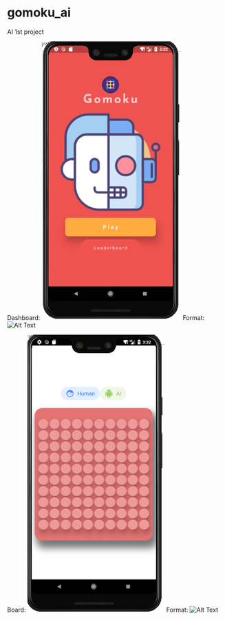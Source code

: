 # gomoku_ai

AI 1st project

Dashboard:
![GitHub Logo](/images/dash.PNG)
Format: ![Alt Text](url)

Board:
![GitHub Logo](/images/board.PNG)
Format: ![Alt Text](url)